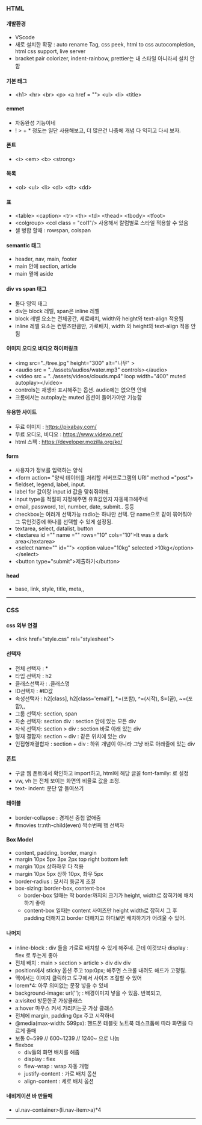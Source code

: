 ### HTML

#### 개발환경
- VScode
- 새로 설치한 확장 : auto rename Tag, css peek, html to css autocompletion, html css support, live server
- bracket pair colorizer, indent-rainbow, prettier는 내 스타일 아니라서 설치 안함

#### 기본 태그
- \<h1> \<hr> \<br> \<p> \<a href = ""> \<ul> \<li> \<title>

#### emmet
- 자동완성 기능이네
- ! > + * 정도는 일단 사용해보고, 더 많은건 나중에 개념 다 익히고 다시 보자.

#### 폰트
- \<i> \<em> \<b> \<strong>

#### 목록
- \<ol> \<ul> \<li> \<dl> \<dt> \<dd>

#### 표
- \<table> \<caption> \<tr> \<th> \<td> \<thead> \<tbody> \<tfoot>
- \<colgroup> \<col class = "col1"/> 사용해서 칼럼별로 스타일 적용할 수 있음
- 셀 병합 할때 : rowspan, colspan

#### semantic 태그
- header, nav, main, footer
- main 안에 section, article
- main 옆에 aside

#### div vs span 태그
- 둘다 영역 태그
- div는 block 레벨, span은 inline 레벨
- block 레벨 요소는 전체공간, 세로배치, width와 height와 text-align 적용됨
- inline 레벨 요소는 컨텐츠만큼만, 가로배치, width 와 height와 text-align 적용 안됨

#### 이미지 오디오 비디오 하이퍼링크
- \<img src="../tree.jpg" height="300" alt="나무" >
- \<audio src = "../assets/audios/water.mp3" controls>\</audio>
- \<video src = "../assets/videos/clouds.mp4" loop width="400" muted autoplay>\</video>
- controls는 재생바 표시해주는 옵션. audio에는 없으면 안돼
- 크롬에서는 autoplay는 muted 옵션이 들어가야만 기능함

#### 유용한 사이트
- 무료 이미지 : https://pixabay.com/
- 무료 오디오, 비디오 : https://www.videvo.net/
- html 스팩 : https://developer.mozilla.org/ko/

#### form
- 사용자가 정보를 입력하는 양식
- \<form action= "양식 데이터를 처리할 서버프로그램의 URI" method ="post">
- fieldset, legend, label, input.
- label for 값이랑 input id 값을 맞춰줘야돼.
- input type을 적절히 지정해주면 유효값인지 자동체크해주네
- email, password, tel, number, date, submit.. 등등
- checkbox는 여러개 선택가능 radio는 하나만 선택. 단 name으로 같이 묶어줘야 그 묶인것중에 하나를 선택할 수 있게 설정됨.
- textarea, select, datalist, button
- \<textarea id ="" name ="" rows="10" cols="10">It was a dark area\</textarea>
- \<select name="" id=""> \<option value="10kg" selected >10kg\</option> \</select>
- \<button type="submit">제출하기\</button>

#### head
- base, link, style, title, meta,,

-----------------------------


### CSS

#### css 외부 연결
- \<link href="style.css" rel="stylesheet">

#### 선택자
- 전체 선택자 : *
- 타입 선택자 : h2
- 클래스선택자 : .클래스명
- ID선택자 : #ID값
- 속성선택자 : h2[class], h2[class='email'], *=(포함), ^=(시작), $=(끝), ~=(포함),, 
- 그룹 선택자: section, span
- 자손 선택자: section div : section 안에 있는 모든 div
- 자식 선택자: section > div : section 바로 아래 있는 div
- 형재 결합자: section ~ div : 같은 위치에 있는 div
- 인접형재결합자 : section + div : 하위 개념이 아니라 그냥 바로 아래줄에 있는 div

#### 폰트
- 구글 웹 폰트에서 확인하고 import하고, html에 해당 글꼴 font-family: 로 설정
- vw, vh 는 전체 보이는 화면의 비율로 값을 조정. 
- text- indent: 문단 앞 들여쓰기

#### 테이블
- border-collapse : 경계선 중첩 없애줌
- #movies tr:nth-child(even) 짝수번째 행 선택자

#### Box Model
- content, padding, border, margin
- margin 10px 5px 3px 2px top right bottom left
- margin 10px 상하좌우 다 적용
- margin 10px 5px 상하 10px, 좌우 5px
- border-radius : 모서리 둥글게 조절
- box-sizing: border-box, content-box
    - border-box 일때는 딱 border까지의 크기가 height, width로 잡히기에 배치하기 좋아
    - content-box 일때는 content 사이즈만 height width로 잡혀서 그 후 padding 더해지고 border 더해지고 하다보면 배치하기가 어려울 수 있어.

#### 나머지
- inline-block : div 들을 가로로 배치할 수 있게 해주네. 근데 이것보다 display : flex 로 두는게 좋아
- 전체 배치 : main > section > article > div div div
- position에서 sticky 옵션 주고 top:0px; 해주면 스크롤 내려도 해드가 고정됨.
- 맥에서는 이미지 클릭하고 도구에서 사이즈 조절할 수 있어
- lorem*4: 아무 의미없는 문장 넣을 수 있네
- background-image: url(''); : 배경이미지 넣을 수 있음. 반복되고,
- a:visited 방문한곳 가상클래스
- a:hover 마우스 커서 가리키는곳 가상 클래스
- 전체에 margin, padding 0px 주고 시작하네
- @media(max-width: 599px): 핸드폰 테블릿 노트북 데스크톱에 따라 화면을 다르게 줄때 
- 보통 0~599 // 600~1239 // 1240~ 으로 나눔
- flexbox
    - div들의 화면 배치를 해줌
    - display : flex
    - flew-wrap : wrap 자동 개행
    - justify-content : 가로 배치 옵션
    - align-content : 세로 배치 옵션

#### 네비게이션 바 만들때
- ul.nav-container>(li.nav-item>a)*4

----------------------
